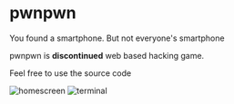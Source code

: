# pwnpwn
You found a smartphone. But not everyone's smartphone

pwnpwn is **discontinued** web based hacking game.

Feel free to use the source code

![homescreen](https://i.imgur.com/YuFEm1E.png)
![terminal](https://i.imgur.com/8MKDXti.png)
